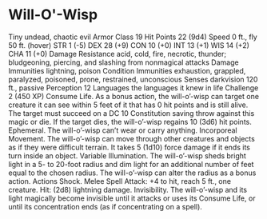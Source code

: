 # Will-O'-Wisp
Tiny undead, chaotic evil
Armor Class 19
Hit Points 22 (9d4)
Speed 0 ft., fly 50 ft. (hover)
STR
1 (-5) DEX
28 (+9) CON
10 (+0) INT
13 (+1) WIS
14 (+2) CHA
11 (+0)
Damage Resistance acid, cold, fire, necrotic, thunder; bludgeoning, piercing, and slashing from nonmagical attacks
Damage Immunities lightning, poison
Condition Immunities exhaustion, grappled, paralyzed, poisoned, prone, restrained, unconscious
Senses darkvision 120 ft., passive Perception 12
Languages the languages it knew in life
Challenge 2 (450 XP)
Consume Life. As a bonus action, the will-o’-wisp can target one creature it can see within 5 feet of it that has 0 hit points and is still alive. The target must succeed on a DC 10 Constitution saving throw against this magic or die. If the target dies, the will-o’-wisp regains 10 (3d6) hit points.
Ephemeral. The will-o’-wisp can’t wear or carry anything.
Incorporeal Movement. The will-o’-wisp can move through other creatures and objects as if they were difficult terrain. It takes 5 (1d10) force damage if it ends its turn inside an object.
Variable Illumination. The will-o’-wisp sheds bright light in a 5- to 20-foot radius and dim light for an additional number of feet equal to the chosen radius. The will-o’-wisp can alter the radius as a bonus action.
Actions
Shock. Melee Spell Attack: +4 to hit, reach 5 ft., one creature. Hit: (2d8) lightning damage.
Invisibility. The will-o’-wisp and its light magically become invisible until it attacks or uses its Consume Life, or until its concentration ends (as if concentrating on a spell).
